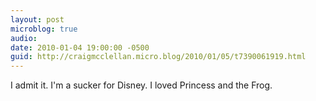 ```yaml
---
layout: post
microblog: true
audio: 
date: 2010-01-04 19:00:00 -0500
guid: http://craigmcclellan.micro.blog/2010/01/05/t7390061919.html
---
```

I admit it. I'm a sucker for Disney. I loved Princess and the Frog.
